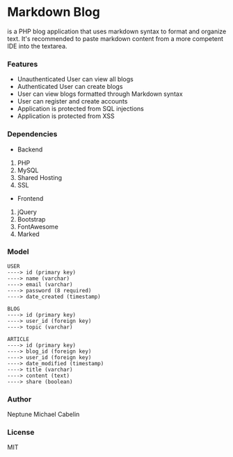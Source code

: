 # Markdown Blog
is a PHP blog application that uses markdown syntax to format and organize text.
It's recommended to paste markdown content from a more competent IDE into the textarea.

### Features
* Unauthenticated User can view all blogs
* Authenticated User can create blogs
* User can view blogs formatted through Markdown syntax
* User can register and create accounts
* Application is protected from SQL injections
* Application is protected from XSS

### Dependencies
* Backend
1. PHP
2. MySQL
3. Shared Hosting
4. SSL

* Frontend
1. jQuery
2. Bootstrap
3. FontAwesome
4. Marked

### Model
```
USER
----> id (primary key)
----> name (varchar)
----> email (varchar)
----> password (8 required)
----> date_created (timestamp)

BLOG
----> id (primary key)
----> user_id (foreign key)
----> topic (varchar)

ARTICLE
----> id (primary key)
----> blog_id (foreign key)
----> user_id (foreign key)
----> date_modified (timestamp)
----> title (varchar)
----> content (text)
----> share (boolean)

```

### Author
Neptune Michael Cabelin

### License
MIT
